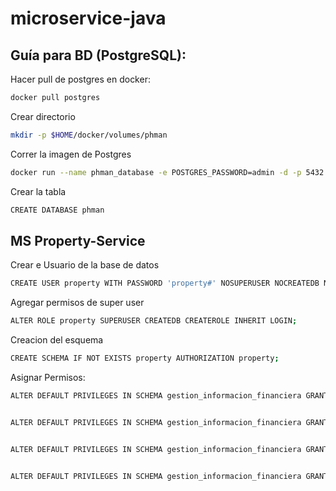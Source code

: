 # microservice-java

## Guía para BD (PostgreSQL):

Hacer pull de postgres en docker:
```sh
docker pull postgres
```

Crear directorio
```sh
mkdir -p $HOME/docker/volumes/phman
```

Correr la imagen de Postgres
```sh
docker run --name phman_database -e POSTGRES_PASSWORD=admin -d -p 5432:5432 -v $HOME/docker/volumes/phman:/var/lib/postgresql/data postgres
```

Crear la tabla 
```sh
CREATE DATABASE phman
```

## MS Property-Service

Crear e Usuario de la base de datos
```sh
CREATE USER property WITH PASSWORD 'property#' NOSUPERUSER NOCREATEDB NOCREATEROLE;
```
Agregar permisos de super user
```sh
ALTER ROLE property SUPERUSER CREATEDB CREATEROLE INHERIT LOGIN;
```

Creacion del esquema
```sh
CREATE SCHEMA IF NOT EXISTS property AUTHORIZATION property;
```

Asignar Permisos:
```sh
ALTER DEFAULT PRIVILEGES IN SCHEMA gestion_informacion_financiera GRANT SELECT ON TABLES TO gestion_informacion_financiera;


ALTER DEFAULT PRIVILEGES IN SCHEMA gestion_informacion_financiera GRANT UPDATE ON TABLES TO gestion_informacion_financiera;


ALTER DEFAULT PRIVILEGES IN SCHEMA gestion_informacion_financiera GRANT INSERT ON TABLES TO gestion_informacion_financiera;


ALTER DEFAULT PRIVILEGES IN SCHEMA gestion_informacion_financiera GRANT DELETE ON TABLES TO gestion_informacion_financiera;
```

